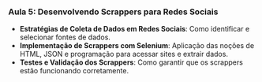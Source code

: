 ### Aula 5: Desenvolvendo Scrappers para Redes Sociais
- **Estratégias de Coleta de Dados em Redes Sociais**: Como identificar e selecionar fontes de dados.
- **Implementação de Scrappers com Selenium**: Aplicação das noções de HTML, JSON e programação para acessar sites e extrair dados.
- **Testes e Validação dos Scrappers**: Como garantir que os scrappers estão funcionando corretamente.

